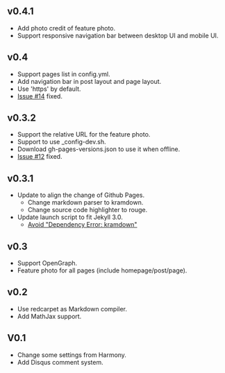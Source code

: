## v0.4.1

- Add photo credit of feature photo.
- Support responsive navigation bar between desktop UI and mobile UI.

## v0.4

- Support pages list in config.yml.
- Add navigation bar in post layout and page layout.
- Use 'https' by default.
- [Issue #14](https://github.com/KuoE0/harmono/issues/14) fixed.

## v0.3.2

- Support the relative URL for the feature photo.
- Support to use \_config-dev.sh.
- Download gh-pages-versions.json to use it when offline.
- [Issue #12](https://github.com/KuoE0/harmono/issues/12) fixed.

## v0.3.1

- Update to align the change of Github Pages.
  - Change markdown parser to kramdown.
  - Change source code highlighter to rouge.
- Update launch script to fit Jekyll 3.0.
  - [Avoid "Dependency Error: kramdown"](http://blog.csdn.net/simple_the_best/article/details/50639842)


## v0.3

- Support OpenGraph.
- Feature photo for all pages (include homepage/post/page).

## v0.2

- Use redcarpet as Markdown compiler.
- Add MathJax support.

## V0.1

- Change some settings from Harmony.
- Add Disqus comment system.

